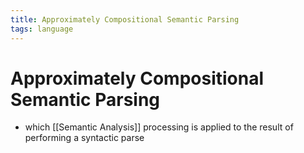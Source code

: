 ```yaml
---
title: Approximately Compositional Semantic Parsing
tags: language
---
```


# Approximately Compositional Semantic Parsing
- which [[Semantic Analysis]] processing is applied to the result of performing a syntactic parse





















